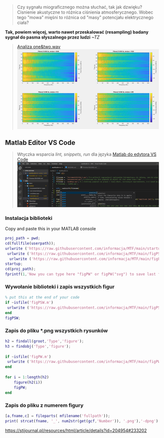 > Czy sygnału miograficznego można słuchać, tak jak dzwięku? Cisnienie akustyczne to różnica ciśnienia atmosferycznego. Wobec tego "mowa" mięśni to różnica od "masy" potencjału elektrycznego ciała?

 **Tak, powiem więcej, warto nawet przeskalować (resampling) badany sygnał do pasma słyszalnego przez ludzi** *~TZ*

>[Analiza one&two.wav
![aMi](docs/512w.png)](https://htmlpreview.github.io/?https://raw.githubusercontent.com/informacja/EMG/master/matlab/Spectral%20Analysis/Prog2b.html)

## Matlab Editor VS Code 

> Wtyczka wsparcia *lint, snippets, run* dla języka [Matlab do edytora VS Code
![Snippets](docs/mSnippets.png)](https://marketplace.visualstudio.com/items?itemName=bat67.matlab-extension-pack#review-details)
<!-- 
>[alternative Matlab ide
![aMi](docs/aMi.png)](https://marketplace.visualstudio.com/items?itemName=marmottet.ami)  
-->

### Instalacja biblioteki
Copy and paste this in your MATLAB console
```matlab
proj_path = pwd;
cd(fullfile(userpath));
urlwrite ('https://raw.githubusercontent.com/informacja/MTF/main/startup.m', 'startup.m');
 urlwrite ('https://raw.githubusercontent.com/informacja/MTF/main/figPSW.m', 'figPSW.m');
  urlwrite ('https://raw.githubusercontent.com/informacja/MTF/main/figPW.m', 'figPW.m');
startup;
cd(proj_path);
fprintf(1,'Now you can type here "figPW" or figPW("svg") to save last figure. If you want save all opened figures just run "figPSW".\nIf you add an extension as a first parmeter timestamp will be added to filename\n')
```

### Wywołanie biblioteki i zapis wszystkich figur
```matlab
% put this at the end of your code
if ~isfile('figPSW.m')
 urlwrite ('https://raw.githubusercontent.com/informacja/MTF/main/figPSW.m', 'figPSW.m');
end
figPSW;
```
 
### Zapis do pliku \*.png wszystkich rysunków
```matlab
h2 = findall(groot,'Type','figure');
h3 = findobj('Type','figure');

if ~isfile('figPW.m')
 urlwrite ('https://raw.githubusercontent.com/informacja/MTF/main/figPW.m', 'figPW.m');
end

for i = 1:length(h2)
    figure(h2(i))
    figPW;
end
```

### Zapis do pliku z numerem figury
```matlab
[a,fname,c] = fileparts( mfilename('fullpath'));                        % get current m-file name
print( strcat(fname, '_', num2str(get(gcf,'Number')), '.png'),'-dpng'); % save file CurrentMFile-lastFigureNumber.png

```

https://stijournal.pl/resources/html/article/details?id=204954#233202
